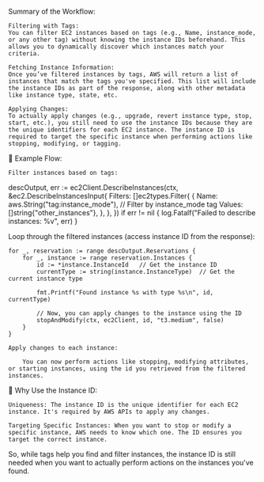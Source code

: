  Summary of the Workflow:

    Filtering with Tags:
    You can filter EC2 instances based on tags (e.g., Name, instance_mode, or any other tag) without knowing the instance IDs beforehand. This allows you to dynamically discover which instances match your criteria.

    Fetching Instance Information:
    Once you’ve filtered instances by tags, AWS will return a list of instances that match the tags you've specified. This list will include the instance IDs as part of the response, along with other metadata like instance type, state, etc.

    Applying Changes:
    To actually apply changes (e.g., upgrade, revert instance type, stop, start, etc.), you still need to use the instance IDs because they are the unique identifiers for each EC2 instance. The instance ID is required to target the specific instance when performing actions like stopping, modifying, or tagging.

🎯 Example Flow:

    Filter instances based on tags:

descOutput, err := ec2Client.DescribeInstances(ctx, &ec2.DescribeInstancesInput{
    Filters: []ec2types.Filter{
        {
            Name:   aws.String("tag:instance_mode"),  // Filter by instance_mode tag
            Values: []string{"other_instances"},
        },
    },
})
if err != nil {
    log.Fatalf("Failed to describe instances: %v", err)
}

Loop through the filtered instances (access instance ID from the response):

    for _, reservation := range descOutput.Reservations {
        for _, instance := range reservation.Instances {
            id := *instance.InstanceId   // Get the instance ID
            currentType := string(instance.InstanceType)  // Get the current instance type

            fmt.Printf("Found instance %s with type %s\n", id, currentType)

            // Now, you can apply changes to the instance using the ID
            stopAndModify(ctx, ec2Client, id, "t3.medium", false)
        }
    }

    Apply changes to each instance:

        You can now perform actions like stopping, modifying attributes, or starting instances, using the id you retrieved from the filtered instances.

🧠 Why Use the Instance ID:

    Uniqueness: The instance ID is the unique identifier for each EC2 instance. It's required by AWS APIs to apply any changes.

    Targeting Specific Instances: When you want to stop or modify a specific instance, AWS needs to know which one. The ID ensures you target the correct instance.

So, while tags help you find and filter instances, the instance ID is still needed when you want to actually perform actions on the instances you've found.